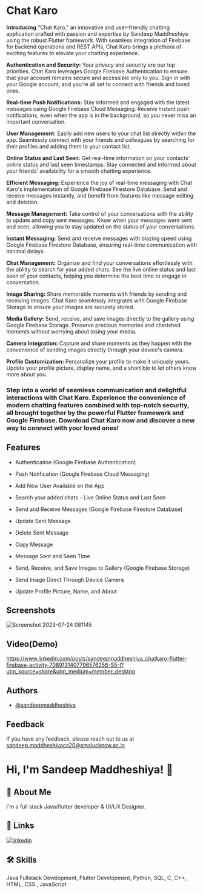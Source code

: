 
# Chat Karo

**Introducing** "Chat Karo," an innovative and user-friendly chatting application crafted with passion and expertise by Sandeep Maddheshiya using the robust Flutter framework. With seamless integration of Firebase for backend operations and REST APIs, Chat Karo brings a plethora of exciting features to elevate your chatting experience.

**Authentication and Security:** Your privacy and security are our top priorities. Chat Karo leverages Google Firebase Authentication to ensure that your account remains secure and accessible only to you. Sign in with your Google account, and you're all set to connect with friends and loved ones.

**Real-time Push Notifications:** Stay informed and engaged with the latest messages using Google Firebase Cloud Messaging. Receive instant push notifications, even when the app is in the background, so you never miss an important conversation.

**User Management:** Easily add new users to your chat list directly within the app. Seamlessly connect with your friends and colleagues by searching for their profiles and adding them to your contact list.

**Online Status and Last Seen:** Get real-time information on your contacts' online status and last seen timestamps. Stay connected and informed about your friends' availability for a smooth chatting experience.

**Efficient Messaging:** Experience the joy of real-time messaging with Chat Karo's implementation of Google Firebase Firestore Database. Send and receive messages instantly, and benefit from features like message editing and deletion.

**Message Management:** Take control of your conversations with the ability to update and copy sent messages. Know when your messages were sent and seen, allowing you to stay updated on the status of your conversations.

**Instant Messaging:** Send and receive messages with blazing speed using Google Firebase Firestore Database, ensuring real-time communication with minimal delays.

**Chat Management:** Organize and find your conversations effortlessly with the ability to search for your added chats. See the live online status and last seen of your contacts, helping you determine the best time to engage in conversation.

**Image Sharing:** Share memorable moments with friends by sending and receiving images. Chat Karo seamlessly integrates with Google Firebase Storage to ensure your images are securely stored.

**Media Gallery:** Send, receive, and save images directly to the gallery using Google Firebase Storage. Preserve precious memories and cherished moments without worrying about losing your media.

**Camera Integration:** Capture and share moments as they happen with the convenience of sending images directly through your device's camera.

**Profile Customization:** Personalize your profile to make it uniquely yours. Update your profile picture, display name, and a short bio to let others know more about you.



### Step into a world of seamless communication and delightful interactions with Chat Karo. Experience the convenience of modern chatting features combined with top-notch security, all brought together by the powerful Flutter framework and Google Firebase. Download Chat Karo now and discover a new way to connect with your loved ones!


## Features

- Authentication (Google Firebase Authentication)

- Push Notification (Google Firebase Cloud Messaging)

- Add New User Available on the App

- Search your added chats - Live Online Status and Last Seen

- Send and Receive Messages (Google Firebase Firestore Database)

- Update Sent Message

- Delete Sent Message

- Copy Message

- Message Sent and Seen Time

- Send, Receive, and Save Images to Gallery (Google Firebase Storage)

- Send Image Direct Through Device Camera

- Update Profile Picture, Name, and About


## Screenshots

![Screenshot 2023-07-24 081145](https://github.com/sandeepmaddheshiya/Chat_Karo_v1.0/assets/113048079/8dbd5b2d-5b80-47b3-a1e7-04d2cee05de6)

## Video(Demo)

https://www.linkedin.com/posts/sandeepmaddheshiya_chatkaro-flutter-firebase-activity-7089131407796576256-S5-I?utm_source=share&utm_medium=member_desktop

## Authors

- [@sandeepmaddheshiya](https://github.com/sandeepmaddheshiya)


## Feedback

If you have any feedback, please reach out to us at sandeep.maddheshiyacs20@smslucknow.ac.in


# Hi, I'm Sandeep Maddheshiya! 👋


## 🚀 About Me
I'm a full stack Java/flutter developer & UI/UX Designer.


## 🔗 Links

[![linkedin](https://img.shields.io/badge/linkedin-0A66C2?style=for-the-badge&logo=linkedin&logoColor=white)](https://www.linkedin.com/in/sandeepmaddheshiya/)


## 🛠 Skills
Java Fullstack Development, Flutter Development, Python, SQL, C, C++, HTML, CSS , JavaScript

